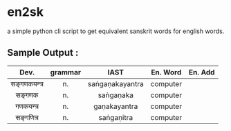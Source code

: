 # en2sk
a simple python cli script to get equivalent sanskrit words for english words.

## Sample Output :
|      Dev.      | grammar |      IAST       | En. Word | En. Add |
|:--------------:|:-------:|:---------------:|:--------:|:-------:|
| सङ्गणकयन्त्र |    n.   | saṅgaṇakayantra | computer |         |
|   सङ्गणक      |    n.   |    saṅgaṇaka    | computer |         |
|  गणकयन्त्र   |    n.   |   gaṇakayantra  | computer |         |
|  सङ्गणित्र   |    n.   |    saṅgaṇitra   | computer |         |

